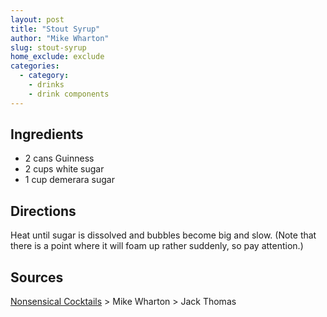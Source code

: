 ```yaml
---
layout: post
title: "Stout Syrup"
author: "Mike Wharton"
slug: stout-syrup
home_exclude: exclude
categories:
  - category:
    - drinks
    - drink components
---
```


## Ingredients

- 2 cans Guinness
- 2 cups white sugar
- 1 cup demerara sugar

## Directions

Heat until sugar is dissolved and bubbles become big and slow. (Note that there is a point where it will foam up rather suddenly, so pay attention.)

## Sources

[Nonsensical Cocktails](https://www.nonsensicalcocktails.com/syrups-mixers/guinness-syrup) > Mike Wharton > Jack Thomas
